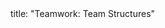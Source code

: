 <frontmatter>
title: "Teamwork: Team Structures"
</frontmatter>

<include src="unit-inPage-asFlat.md" boilerplate />
